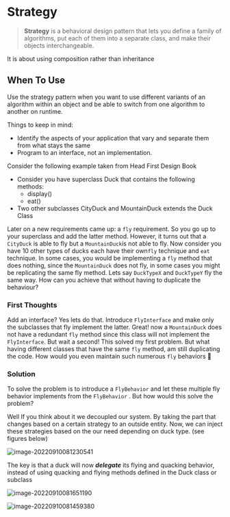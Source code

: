 # Strategy

> **Strategy** is a behavioral design pattern that lets you define a family of algorithms, put each of them into a separate class, and make their objects interchangeable.

It is about using composition rather than inheritance 



## When To Use

Use the strategy pattern when you want to use different variants of an algorithm within an object and be able to switch from one algorithm to another on runtime.

Things to keep in mind:

* Identify the aspects of your application that vary and separate them from what stays the same
* Program to an interface, not an implementation.



Consider the following example taken from Head First Design Book

* Consider you have superclass Duck that contains the following methods:
  * display()
  * eat()
* Two other subclasses CityDuck and MountainDuck extends the Duck Class

Later on a new requirements  came up: a `fly` requirement. So you go up to your superclass and add the latter method. However, it turns out that a `CityDuck` is able to fly but a `MountainDuck`is not able to fly. Now consider you have 10 other types of ducks each have their own`fly` technique and `eat` technique. In some cases, you would be implementing a `fly` method that does nothing, since the `MountainDuck` does not fly, in some cases you might be replicating the same fly method. Lets say `DuckTypeX` and `DuckTypeY` fly the same way. How can you achieve that without having to duplicate the behaviour?

### First Thoughts

Add an interface? Yes lets do that. Introduce `FlyInterface` and make only the subclasses that fly implement the latter. Great! now a `MountainDuck` does not have a redundant `fly` method since this class will not implement the `FlyInterface`. But wait a second! This solved my first problem. But what having different classes that have the same `fly` method, am still duplicating the code. How would you even maintain such numerous `fly` behaviors :thinking: 

### Solution

To solve the problem is to introduce a `FlyBehavior` and let these multiple fly behavior implements from the `FlyBehavior` . But how would this solve the problem?

Well If you think about it we decoupled our system. By taking the part that changes based on a certain strategy to an outside entity. Now, we can inject these strategies based on the our need depending on duck type. (see figures below)



![image-20220910081230541](https://github.com/RolandSall/Microservices-Concepts/blob/main/design-patterns/Behavioral%20Pattern/Strategy/images/img1.PNG)

The key is that a duck will now ***delegate*** its flying and quacking behavior, instead of using quacking and flying methods defined in the Duck class or subclass 



![image-20220910081651190](https://github.com/RolandSall/Microservices-Concepts/blob/main/design-patterns/Behavioral%20Pattern/Strategy/images/img2.PNG)



![image-20220910081459380](https://github.com/RolandSall/Microservices-Concepts/blob/main/design-patterns/Behavioral%20Pattern/Strategy/images/img3.PNG)





